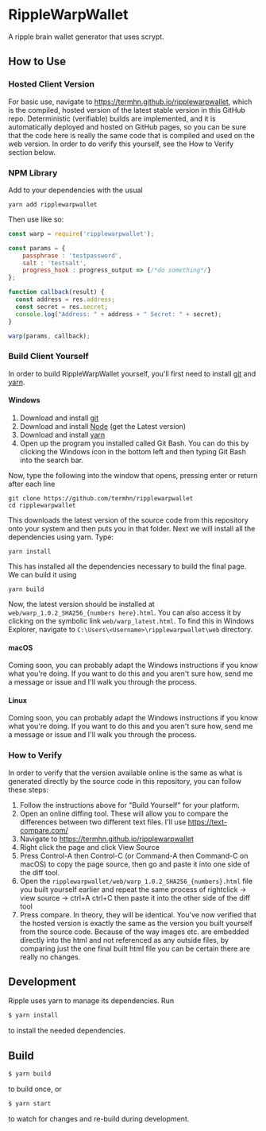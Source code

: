 # RippleWarpWallet

A ripple brain wallet generator that uses scrypt.

## How to Use

### Hosted Client Version

For basic use, navigate to https://termhn.github.io/ripplewarpwallet, which is the compiled, hosted version of the latest stable version in this GitHub repo. Deterministic (verifiable) builds are implemented, and it is automatically deployed and hosted on GitHub pages, so you can be sure that the code here is really the same code that is compiled and used on the web version. In order to do verify this yourself, see the How to Verify section below.

### NPM Library

Add to your dependencies with the usual

```
yarn add ripplewarpwallet
```

Then use like so:

```javascript
const warp = require('ripplewarpwallet');

const params = {
    passphrase : 'testpassword',
    salt : 'testsalt',
    progress_hook : progress_output => {/*do something*/}
};

function callback(result) {
  const address = res.address;
  const secret = res.secret;
  console.log("Address: " + address + " Secret: " + secret);
}

warp(params, callback);
```


### Build Client Yourself

In order to build RippleWarpWallet yourself, you'll first need to install [git](https://git-scm.com/) and [yarn](https://yarnpkg.com/en/).

#### Windows

1. Download and install [git](https://git-scm.com/)
2. Download and install [Node](https://nodejs.org/en/) (get the Latest version)
3. Download and install [yarn](https://yarnpkg.com/en/docs/install#windows-tab)
4. Open up the program you installed called Git Bash. You can do this by clicking the Windows icon in the bottom left and then typing Git Bash into the search bar.

Now, type the following into the window that opens, pressing enter or return after each line

```
git clone https://github.com/termhn/ripplewarpwallet
cd ripplewarpwallet
```

This downloads the latest version of the source code from this repository onto your system and then puts you in that folder. Next we will install all the dependencies using yarn. Type:

```
yarn install
```

This has installed all the dependencies necessary to build the final page. We can build it using

```
yarn build
```

Now, the latest version should be installed at `web/warp_1.0.2_SHA256_{numbers here}.html`. You can also access it by clicking on the symbolic link `web/warp_latest.html`. To find this in Windows Explorer, navigate to `C:\Users\<Username>\ripplewarpwallet\web` directory.

#### macOS

Coming soon, you can probably adapt the Windows instructions if you know what you're doing. If you want to do this and you aren't sure how, send me a message or issue and I'll walk you through the process.

#### Linux

Coming soon, you can probably adapt the Windows instructions if you know what you're doing. If you want to do this and you aren't sure how, send me a message or issue and I'll walk you through the process.

### How to Verify

In order to verify that the version available online is the same as what is generated directly by the source code in this repository, you can follow these steps:

1. Follow the instructions above for "Build Yourself" for your platform.
2. Open an online diffing tool. These will allow you to compare the differences between two different text files. I'll use https://text-compare.com/
3. Navigate to https://termhn.github.io/ripplewarpwallet
4. Right click the page and click View Source
5. Press Control-A then Control-C (or Command-A then Command-C on macOS) to copy the page source, then go and paste it into one side of the diff tool.
5. Open the `ripplewarpwallet/web/warp_1.0.2_SHA256_{numbers}.html` file you built yourself earlier and repeat the same process of rightclick -> view source -> ctrl+A ctrl+C then paste it into the other side of the diff tool
6. Press compare. In theory, they will be identical. You've now verified that the hosted version is exactly the same as the version you built yourself from the source code. Because of the way images etc. are embedded directly into the html and not referenced as any outside files, by comparing just the one final built html file you can be certain there are really no changes.

## Development

Ripple uses yarn to manage its dependencies. Run
```sh
$ yarn install
```
to install the needed dependencies.

## Build

```sh
$ yarn build
```
to build once, or
```sh
$ yarn start
```
to watch for changes and re-build during development.
